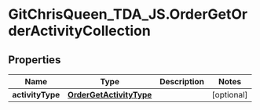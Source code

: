 # GitChrisQueen_TDA_JS.OrderGetOrderActivityCollection

## Properties
Name | Type | Description | Notes
------------ | ------------- | ------------- | -------------
**activityType** | [**OrderGetActivityType**](OrderGetActivityType.md) |  | [optional] 
